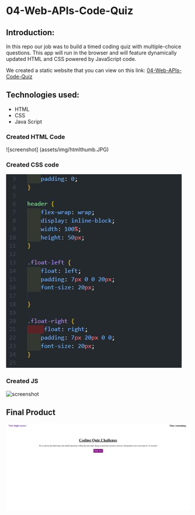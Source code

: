 # 04-Web-APIs-Code-Quiz
## Introduction:
In this repo our job was  to build a timed coding quiz with multiple-choice questions. This app will run in the browser and will feature dynamically updated HTML and CSS powered by JavaScript code. 


We created a static website that you can view on this link:
 [04-Web-APIs-Code-Quiz](https://killjoyangel.github.io/04-Web-APIs-Code-Quiz/)


## Technologies used:
* HTML
* CSS
* Java Script


### Created HTML  Code
![screenshot] (assets/img/htmlthumb.JPG)

### Created CSS code
![screenshot](assets/img/cssthumb.JPG)

### Created JS 
![screenshot](assets/images/JSthumb.JPG)


## Final Product
![screenshot](assets/img/quizfullscreenshot.png)


